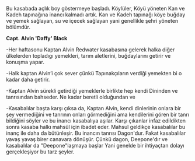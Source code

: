 Bu kasabada açlık boy göstermeye başladı. Köylüler, Köyü yöneten Kan ve Kadeh tapınağına inancı kalmadı artık. Kan ve Kadeh tapınağı köye buğday ve yemek sağlayan, su ve içecek sağlayan yani genellikle şehri yöneten bölümdür.



**Capt.** ****Alvin 'Daffy' Black****

-Her haftasonu Kaptan Alvin Redwater kasabasına gelerek halka diğer ülkelerden topladıgı yemekleri, tarım aletlerini, buğdaylarını getirir ve konuşma yapar.

-Halk kaptan Alvin’i çok sever çünkü Tapınakçıların verdiği yemekten bi o kadar daha getirir.

-Kaptan Alvin sürekli getirdiği yemeklerle birlikte hep kendi Dininden ve tanrısından bahseder. Ne kadar beretli olduğundan ve

-Kasabalılar başta karşı çıksa da, Kaptan Alvin, kendi dinlerinin onlara bir şey vermediğini ve tanrının onları görmediğini ama kendilerini gören bir tanrı bildiğini söyler ve bu inancı kasabalıya aşılar. Karşı çıkanlar infaz edildikten sonra kasaba halkı mahsül için ibadet eder. Mahsul geldikçe kasabalılar bu inanç ile daha da bütünleşir. Bu inancın tanrısı Dagon'dur. Fakat kasabalılar yavaş yavaş birer canavara dönüşür. Çünkü dagon, Deepone'dır ve kasabalılar da "Deepone"laşmaya başlar Yani genelde bir ihtiyaçtan dolayı gerçekleşiyor bu tarz şeyler.
